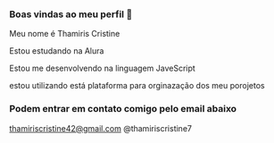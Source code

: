 ### Boas vindas ao meu perfil  🌸                                                                                                                                                                                                                                

Meu nome é  Thamiris Cristine

Estou estudando na Alura 

Estou me desenvolvendo na linguagem JaveScript

estou utilizando está plataforma para orginazação dos meu porojetos 

### Podem entrar em contato comigo pelo email abaixo 
thamiriscristine42@gmail.com
@thamiriscristine7
